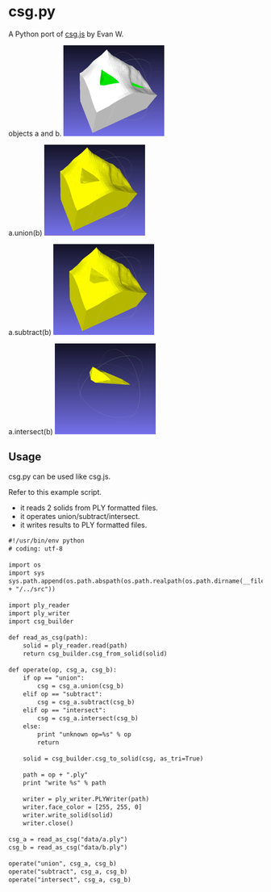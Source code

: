 # csg.py

A Python port of [csg.js](http://evanw.github.io/csg.js/) by Evan W.

objects a and b.
![](images/objects.png)

a.union(b)
![](images/union.png)

a.subtract(b)
![](images/subtract.png)

a.intersect(b)
![](images/intersect.png)

## Usage

csg.py can be used like csg.js.

Refer to this example script.

- it reads 2 solids from PLY formatted files.
- it operates union/subtract/intersect.
- it writes results to PLY formatted files.

```
#!/usr/bin/env python
# coding: utf-8

import os
import sys
sys.path.append(os.path.abspath(os.path.realpath(os.path.dirname(__file__)) + "/../src"))

import ply_reader
import ply_writer
import csg_builder

def read_as_csg(path):
    solid = ply_reader.read(path)
    return csg_builder.csg_from_solid(solid)

def operate(op, csg_a, csg_b):
    if op == "union":
        csg = csg_a.union(csg_b)
    elif op == "subtract":
        csg = csg_a.subtract(csg_b)
    elif op == "intersect":
        csg = csg_a.intersect(csg_b)
    else:
        print "unknown op=%s" % op
        return

    solid = csg_builder.csg_to_solid(csg, as_tri=True)

    path = op + ".ply"
    print "write %s" % path

    writer = ply_writer.PLYWriter(path)
    writer.face_color = [255, 255, 0]
    writer.write_solid(solid)
    writer.close()

csg_a = read_as_csg("data/a.ply")
csg_b = read_as_csg("data/b.ply")

operate("union", csg_a, csg_b)
operate("subtract", csg_a, csg_b)
operate("intersect", csg_a, csg_b)
```
